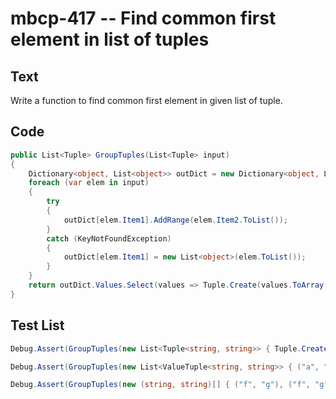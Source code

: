 # mbcp-417 -- Find common first element in list of tuples

## Text

Write a function to find common first element in given list of tuple.

## Code

```csharp
public List<Tuple> GroupTuples(List<Tuple> input)
{
    Dictionary<object, List<object>> outDict = new Dictionary<object, List<object>>();
    foreach (var elem in input)
    {
        try
        {
            outDict[elem.Item1].AddRange(elem.Item2.ToList());
        }
        catch (KeyNotFoundException)
        {
            outDict[elem.Item1] = new List<object>(elem.ToList());
        }
    }
    return outDict.Values.Select(values => Tuple.Create(values.ToArray())).ToList();
}
```

## Test List

```csharp
Debug.Assert(GroupTuples(new List<Tuple<string, string>> { Tuple.Create("x", "y"), Tuple.Create("x", "z"), Tuple.Create("w", "t") }).SequenceEqual(new List<Tuple<string, string, string>> { Tuple.Create("x", "y", "z"), Tuple.Create("w", "t") }));
```

```csharp
Debug.Assert(GroupTuples(new List<ValueTuple<string, string>> { ("a", "b"), ("a", "c"), ("d", "e") }).SequenceEqual(new List<ValueTuple<string, string>> { ("a", "b", "c"), ("d", "e") }));
```

```csharp
Debug.Assert(GroupTuples(new (string, string)[] { ("f", "g"), ("f", "g"), ("h", "i") }).SequenceEqual(new (string, string, string)[] { ("f", "g", "g"), ("h", "i") }));
```
